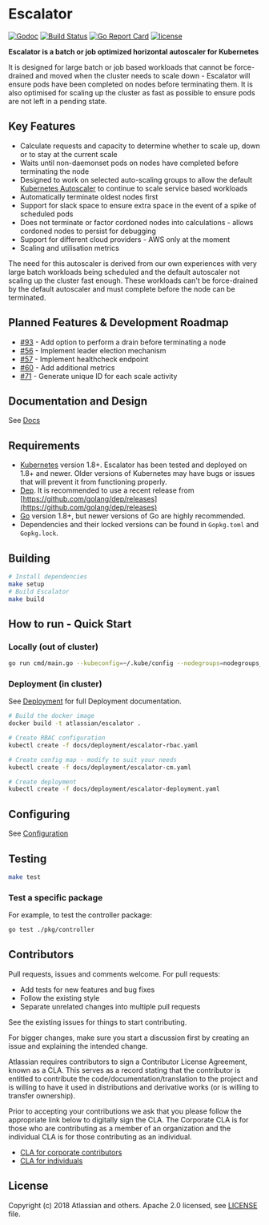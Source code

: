 # Escalator

[![Godoc](https://godoc.org/github.com/atlassian/escalator?status.svg)](https://godoc.org/github.com/atlassian/escalator)
[![Build Status](https://travis-ci.org/atlassian/escalator.svg?branch=master)](https://travis-ci.org/atlassian/escalator)
[![Go Report Card](https://goreportcard.com/badge/github.com/atlassian/escalator)](https://goreportcard.com/report/github.com/atlassian/escalator)
[![license](https://img.shields.io/github/license/atlassian/escalator.svg)](LICENSE)

**Escalator is a batch or job optimized horizontal autoscaler for Kubernetes**

It is designed for large batch or job based workloads that cannot be force-drained and moved when the cluster needs to 
scale down - Escalator will ensure pods have been completed on nodes before terminating them. It is also optimised for 
scaling up the cluster as fast as possible to ensure pods are not left in a pending state.

## Key Features

- Calculate requests and capacity to determine whether to scale up, down or to stay at the current scale
- Waits until non-daemonset pods on nodes have completed before terminating the node
- Designed to work on selected auto-scaling groups to allow the default
  [Kubernetes Autoscaler](https://github.com/kubernetes/autoscaler) to continue to scale service based workloads
- Automatically terminate oldest nodes first
- Support for slack space to ensure extra space in the event of a spike of scheduled pods
- Does not terminate or factor cordoned nodes into calculations - allows cordoned nodes to persist for debugging 
- Support for different cloud providers - AWS only at the moment
- Scaling and utilisation metrics

The need for this autoscaler is derived from our own experiences with very large batch workloads being scheduled and the
default autoscaler not scaling up the cluster fast enough. These workloads can't be force-drained by the default 
autoscaler and must complete before the node can be terminated.

## Planned Features & Development Roadmap

- [#93](https://github.com/atlassian/escalator/issues/93) - Add option to perform a drain before terminating a node
- [#56](https://github.com/atlassian/escalator/issues/56) - Implement leader election mechanism
- [#57](https://github.com/atlassian/escalator/issues/57) - Implement healthcheck endpoint
- [#60](https://github.com/atlassian/escalator/issues/60) - Add additional metrics
- [#71](https://github.com/atlassian/escalator/issues/71) - Generate unique ID for each scale activity

## Documentation and Design

See [Docs](docs/README.md)

## Requirements

- [Kubernetes](https://kubernetes.io/) version 1.8+. Escalator has been tested and deployed on 1.8+ and newer. Older 
versions of Kubernetes may have bugs or issues that will prevent it from functioning properly.
- [Dep](https://golang.github.io/dep/). It is recommended to use a recent release from 
[https://github.com/golang/dep/releases](https://github.com/golang/dep/releases)
- [Go](https://golang.org/) version 1.8+, but newer versions of Go are highly recommended.
- Dependencies and their locked versions can be found in `Gopkg.toml` and `Gopkg.lock`.

## Building

```bash
# Install dependencies
make setup
# Build Escalator
make build
```

## How to run - Quick Start

### Locally (out of cluster)

```bash
go run cmd/main.go --kubeconfig=~/.kube/config --nodegroups=nodegroups_config.yaml
```

### Deployment (in cluster)

See [Deployment](./docs/deployment/README.md) for full Deployment documentation.

```bash
# Build the docker image
docker build -t atlassian/escalator .

# Create RBAC configuration
kubectl create -f docs/deployment/escalator-rbac.yaml

# Create config map - modify to suit your needs
kubectl create -f docs/deployment/escalator-cm.yaml

# Create deployment
kubectl create -f docs/deployment/escalator-deployment.yaml
```

## Configuring

See [Configuration](docs/configuration/README.md)

## Testing

```bash
make test
```

### Test a specific package

For example, to test the controller package:

```bash
go test ./pkg/controller
```

## Contributors

Pull requests, issues and comments welcome. For pull requests:

* Add tests for new features and bug fixes
* Follow the existing style
* Separate unrelated changes into multiple pull requests

See the existing issues for things to start contributing.

For bigger changes, make sure you start a discussion first by creating
an issue and explaining the intended change.

Atlassian requires contributors to sign a Contributor License Agreement,
known as a CLA. This serves as a record stating that the contributor is
entitled to contribute the code/documentation/translation to the project
and is willing to have it used in distributions and derivative works
(or is willing to transfer ownership).

Prior to accepting your contributions we ask that you please follow the appropriate
link below to digitally sign the CLA. The Corporate CLA is for those who are
contributing as a member of an organization and the individual CLA is for
those contributing as an individual.

* [CLA for corporate contributors](https://na2.docusign.net/Member/PowerFormSigning.aspx?PowerFormId=e1c17c66-ca4d-4aab-a953-2c231af4a20b)
* [CLA for individuals](https://na2.docusign.net/Member/PowerFormSigning.aspx?PowerFormId=3f94fbdc-2fbe-46ac-b14c-5d152700ae5d)

## License

Copyright (c) 2018 Atlassian and others.
Apache 2.0 licensed, see [LICENSE](./LICENSE) file.
